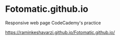 # Fotomatic.github.io
Responsive web page
CodeCademy's practice

https://raminkeshavarzi.github.io/Fotomatic.github.io/
